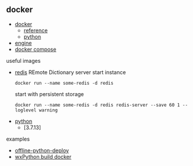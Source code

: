 ## docker 

+ [docker](https://docker.com)
  + [reference](https://docs.docker.com/engine/reference/builder/)
  + [python](https://docs.docker.com/language/python/)
+ [engine](https://docs.docker.com/engine/)
+ [docker compose](https://docs.docker.com/compose/)


useful images

+ [redis](https://hub.docker.com/_/redis/) REmote Dictionary server
  start instance
  ```shell
  docker run --name some-redis -d redis
  ```
  start with persistent storage
  ```shell
  docker run --name some-redis -d redis redis-server --save 60 1 --loglevel warning
  ```
+ [python](https://hub.docker.com/_/python)
  + [3.7.13] 

examples

+ [offline-python-deploy](https://realpython.com/offline-python-deployments-with-docker/)
+ [wxPython build docker](https://github.com/foxguardsolutions/wxpython/blob/master/Dockerfile)
